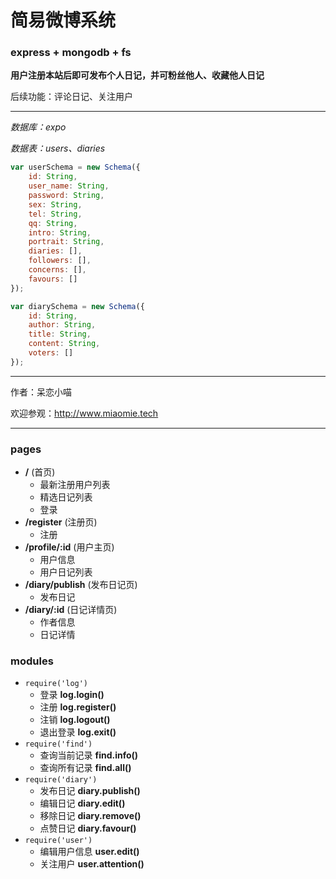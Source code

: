# 简易微博系统 #
### express + mongodb + fs ###

__用户注册本站后即可发布个人日记，并可粉丝他人、收藏他人日记__

后续功能：评论日记、关注用户

*****

_数据库：expo_

_数据表：users、diaries_

```javascript
var userSchema = new Schema({
    id: String,
    user_name: String,
    password: String,
    sex: String,
    tel: String,
    qq: String,
    intro: String,
    portrait: String,
    diaries: [],
    followers: [],
    concerns: [],
    favours: []
});

var diarySchema = new Schema({
    id: String,
    author: String,
    title: String,
    content: String,
    voters: []
}); 
```

*****

作者：呆恋小喵

欢迎参观：<http://www.miaomie.tech>

*****

### pages ###
+ __/__ (首页)
	+ 最新注册用户列表
	+ 精选日记列表
	+ 登录
+ __/register__ (注册页)
	+ 注册
+ __/profile/:id__ (用户主页)
	+ 用户信息
	+ 用户日记列表
+ __/diary/publish__ (发布日记页)
	+ 发布日记
+ __/diary/:id__ (日记详情页)
	+ 作者信息
	+ 日记详情

### modules ###
+ `require('log')`
	+ 登录 __log.login()__
	+ 注册 __log.register()__
	+ 注销 __log.logout()__
	+ 退出登录 __log.exit()__	
+ `require('find')`
	+ 查询当前记录 __find.info()__
	+ 查询所有记录 __find.all()__	
+ `require('diary')`
	+ 发布日记 __diary.publish()__
	+ 编辑日记 __diary.edit()__
	+ 移除日记 __diary.remove()__
	+ 点赞日记 __diary.favour()__			
+ `require('user')`
	+ 编辑用户信息 __user.edit()__
	+ 关注用户 __user.attention()__